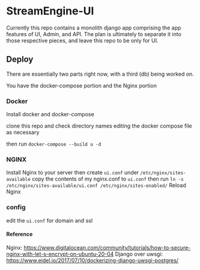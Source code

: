 # StreamEngine-UI

Currently this repo contains a monolith django app comprising the app features of UI, Admin, and API. 
The plan is ultimately to separate it into those respective pieces, and leave this repo to be only for UI. 



## Deploy

There are essentially two parts right now, with a third (db) being worked on.

You have the docker-compose portion and the Nginx portion

### Docker

Install docker and docker-compose

clone this repo and check directory names editing the docker compose file as necessary

then run ```docker-compose --build u -d```


### NGINX

Install Nginx to your server
then create ```ui.conf``` under ```/etc/nginx/sites-available```
copy the contents of my nginx.conf to ```ui.conf```
then run ```ln -s /etc/nginx/sites-available/ui.conf /etc/nginx/sites-enabled/```
Reload Nginx

### config
edit the ```ui.conf``` for domain and ssl


#### Reference
Nginx: https://www.digitalocean.com/community/tutorials/how-to-secure-nginx-with-let-s-encrypt-on-ubuntu-20-04
Django over uwsgi: https://www.eidel.io/2017/07/10/dockerizing-django-uwsgi-postgres/